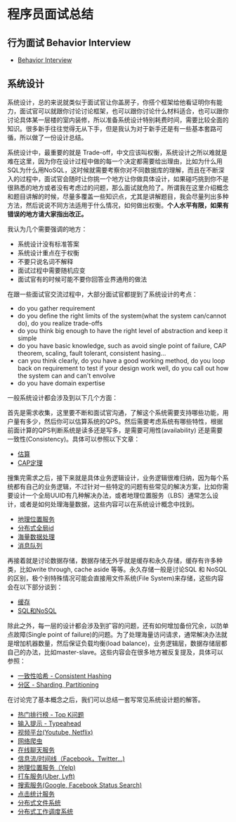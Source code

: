 # 程序员面试总结

## 行为面试 Behavior Interview
* [Behavior Interview](behavior-interview/behavior-interview.md)


## 系统设计
系统设计，总的来说就类似于面试官让你盖房子，你搭个框架给他看证明你有能力，面试官可以就跟你讨论讨论框架，也可以跟你讨论什么材料适合，也可以跟你讨论具体某一层楼的室内装修，所以准备系统设计特别耗费时间，需要比较全面的知识。很多新手往往觉得无从下手，但是我认为对于新手还是有一些基本套路可循，所以做了一份设计总结。

系统设计中，最重要的就是 Trade-off，中文应该叫权衡，系统设计之所以难就是难在这里，因为你在设计过程中做的每一个决定都需要给出理由，比如为什么用SQL为什么用NoSQL，这时候就需要考察你对不同数据库的理解，而且在不断深入的过程中，面试官会随时让你挑一个地方让你做具体设计，如果碰巧挑到你不是很熟悉的地方或者没有考虑过的问题，那么面试就危险了。所谓我在这里介绍概念和题目讲解的时候，尽量多覆盖一些知识点，尤其是讲解题目，我会尽量列出多种方法，然后说说不同方法适用于什么情况，如何做出权衡。**个人水平有限，如果有错误的地方请大家指出改正。**

我认为几个需要强调的地方：

* 系统设计没有标准答案 
* 系统设计重点在于权衡
* 不要只说名词不解释
* 面试过程中需要随机应变
* 面试官有的时候可能不要你回答业界通用的做法

在跟一些面试官交流过程中，大部分面试官都提到了系统设计的考点：

* do you gather requirement
* do you define the right limits of the system(what the system can/cannot do), do you realize trade-offs
* do you think big enough to have the right level of abstraction and keep it simple
* do you have basic knowledge, such as avoid single point of failure, CAP theorem, scaling, fault tolerant, consistent hasing...
* can you think clearly, do you have a good working method, do you loop back on requirement to test if your design work well, do you call out how the system can and can't envolve
* do you have domain expertise

一般系统设计都会涉及到以下几个方面：

首先是需求收集，这里要不断和面试官沟通，了解这个系统需要支持哪些功能，用户量有多少，然后你可以估算系统的QPS。然后需要考虑系统有哪些特性，根据前面计算的QPS判断系统是读多还是写多，是需要可用性(availability) 还是需要一致性(Consistency)。具体可以参照以下文章：
* [估算](SystemDesignBasics/estimations.md)
* [CAP定理](SystemDesignBasics/cap.md)

搜集完需求之后，接下来就是具体业务逻辑设计，业务逻辑很难归纳，因为每个系统都有自己的业务逻辑，不过针对一些特定的问题有些常见的解决方案，比如你需要设计一个全局UUID有几种解决办法，或者地理位置服务（LBS）通常怎么设计，或者是如何处理海量数据，这些内容可以在系统设计概念中找到。
* [地理位置服务](SystemDesignBasics/lbs.md)
* [分布式全局id](SystemDesignBasics/globaluuid.md)
* [海量数据处理](SystemDesignBasics/massive-data-processing.md)
* [消息队列](SystemDesignBasics/message-queue.md)


再接着就是讨论数据存储，数据存储无外乎就是缓存和永久存储，缓存有许多种类，比如write through, cache aside 等等。永久存储一般是讨论SQL 和 NoSQL的区别，极个别特殊情况可能会直接用文件系统(File System)来存储，这些内容会在以下部分谈到：
* [缓存](SystemDesignBasics/cache.md)
* [SQL和NoSQL](SystemDesignBasics/sqlvsnosql.md)

除此之外，每一层的设计都会涉及到扩容的问题，还有如何增加备份冗余，以防单点故障(Single point of failure)的问题。为了处理海量访问请求，通常解决办法就是增加机器数量，然后保证负载均衡(load balance)，业务逻辑层，数据存储层都自己的办法，比如master-slave。这些内容会在很多地方被反复提及，具体可以参照：
* [一致性哈希 - Consistent Hashing](SystemDesignBasics/consistent-hashing.md)
* [分区 - Sharding, Partitioning](SystemDesignBasics/sharding.md)

在讨论完了基本概念之后，我们可以总结一套写常见系统设计题的解答。
* [热门排行榜 - Top K问题](SystemDesignQuestions/topk.md)
* [输入提示 - Typeahead](SystemDesignQuestions/typeahead.md)
* [视频平台(Youtube, Netflix)](SystemDesignQuestions/videoPlatform.md)
* [网络爬虫](SystemDesignQuestions/WebCrawl.md)
* [在线聊天服务](../SystemDesignQuestions/chat.md)
* [信息流/时间线（Facebook，Twitter...)](SystemDesignQuestions/newsfeed.md)
* [地理位置服务（Yelp)](SystemDesignQuestions/PlaceSuggestionPOI.md)
* [打车服务(Uber, Lyft)](SystemDesignQuestions/rideshare.md)
* [搜索服务(Google, Facebook Status Search)](SystemDesignQuestions/search.md)
* [点击统计服务](SystemDesignQuestions/clickCount.md)
* [分布式文件系统](SystemDesignQuestions/distributedFileSystem.md)
* [分布式工作调度系统](SystemDesignQuestions/eventScheduler.md)

